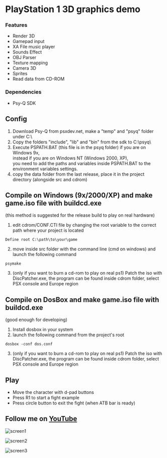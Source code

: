 # PlayStation 1 3D graphics demo

### Features

- Render 3D
- Gamepad input
- XA File music player
- Sounds Effect
- OBJ Parser
- Texture mapping
- Camera 3D
- Sprites
- Read data from CD-ROM

### Dependencies
- Psy-Q SDK

## Config
  1. Download Psy-Q from psxdev.net, make a "temp" and "psyq" folder under C:\ 
  2. Copy the folders "include", "lib" and "bin" from the sdk to C:\psyq\
  3. Execute PSPATH.BAT (this file is in the psyq folder) if you are on Windows 9x,  
     instead if you are on Windows NT (Windows 2000, XP),  
     you need to add the paths and variables inside PSPATH.BAT to the environment variables settings.
  4. copy the data folder from the last release, place it in the project directory (alongside src and cdrom)

## Compile on Windows (9x/2000/XP) and make game.iso file with buildcd.exe
  (this method is suggested for the release build to play on real hardware)
  1. edit cdrom/CONF.CTI file by changing the root variable to the correct path where your project is located
  ```console
  Define root C:\path\to\your\game
  ```
  2. move inside src folder with the command line (cmd on windows) and launch the following command
  ```console
  psymake
  ```
  3. (only if you want to burn a cd-rom to play on real ps1) Patch the iso with DiscPatcher.exe, the program can be found inside cdrom folder, select PSX console and Europe region

## Compile on DosBox and make game.iso file with buildcd.exe
  (good enough for developing)
  1. Install dosbox in your system
  2. launch the following command from the project's root 
  ```console
  dosbox -conf dos.conf
  ```
  3. (only if you want to burn a cd-rom to play on real ps1) Patch the iso with DiscPatcher.exe, the program can be found inside cdrom folder, select PSX console and Europe region

## Play 
  - Move the character with d-pad buttons
  - Press R1 to start a fight example
  - Press circle button to exit the fight (when ATB bar is ready)

## Follow me on [YouTube](https://www.youtube.com/@FabioPallini88) 

![screen1](https://github.com/fabiopallini/ps1-graphics-demo/assets/8449266/e231e45f-0049-4d8a-85d2-453c18d52370)

![screen2](https://github.com/fabiopallini/ps1-graphics-demo/assets/8449266/e7675d90-583d-441d-838b-f6d4a58c1f77)

![screen3](https://user-images.githubusercontent.com/8449266/84420744-c4da7600-ac1a-11ea-90af-86e16c00ec95.gif)
